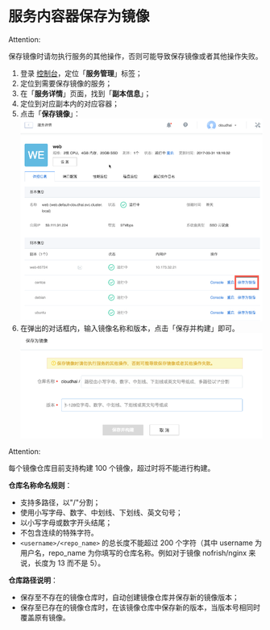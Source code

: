 # 服务内容器保存为镜像

<span>Attention:</span><div class="alertContent">保存镜像时请勿执行服务的其他操作，否则可能导致保存镜像或者其他操作失败。</div>

1. 登录 [控制台](https://c.163.com/dashboard#/m/microservice/)，定位「**服务管理**」标签；
2. 定位到需要保存镜像的服务；
3. 在「**服务详情**」页面，找到「**副本信息**」；
4. 定位到对应副本内的对应容器；
5. 点击「**保存镜像**」：
![](../../image/使用指南-构建镜像-容器保存为镜像.png)
6. 在弹出的对话框内，输入镜像名称和版本，点击「保存并构建」即可。
![](../../image/使用指南-构建镜像-容器保存为镜像-保存.png)

<span>Attention:</span><div class="alertContent">每个镜像仓库目前支持构建 100 个镜像，超过时将不能进行构建。</div>

**仓库名称命名规则**：
* 支持多路径，以"/"分割；
* 使用小写字母、数字、中划线、下划线、英文句号；
* 以小写字母或数字开头结尾；
* 不包含连续的特殊字符。
* `<username>/<repo_name>` 的总长度不能超过 200 个字符（其中 username 为用户名，repo_name 为你填写的仓库名称。例如对于镜像 nofrish/nginx 来说，长度为 13 而不是 5）。

**仓库路径说明**：
* 保存至不存在的镜像仓库时，自动创建镜像仓库并保存新的镜像版本；
* 保存至已存在的镜像仓库时，在该镜像仓库中保存新的版本，当版本号相同时覆盖原有镜像。